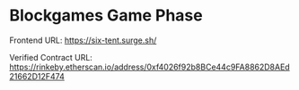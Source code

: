 # Blockgames Game Phase

Frontend URL: https://six-tent.surge.sh/

Verified Contract URL: https://rinkeby.etherscan.io/address/0xf4026f92b8BCe44c9FA8862D8AEd21662D12F474
